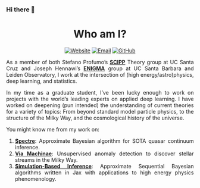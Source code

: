 ### Hi there 👋

<!--
**jtamanas/jtamanas** is a ✨ _special_ ✨ repository because its `README.md` (this file) appears on your GitHub profile.

Here are some ideas to get you started:

- 🔭 I’m currently working on ...
- 🌱 I’m currently learning ...
- 👯 I’m looking to collaborate on ...
- 🤔 I’m looking for help with ...
- 💬 Ask me about ...
- 📫 How to reach me: ...
- 😄 Pronouns: ...
- ⚡ Fun fact: ...
-->
<div align="center">

# Who am I?

[![Website][website-badge]][website]
[![Email][email-badge]][email]
[![GitHub][github-badge]][github]

</div>

<div align="justify">


As a member of both Stefano Profumo’s [**SCIPP**][SCIPP] Theory group at UC Santa Cruz and Joseph Hennawi’s [**ENIGMA**][ENIGMA] group at UC Santa Barbara and Leiden Observatory, I work at the intersection of (high energy/astro)physics, deep learning, and statistics.

In my time as a graduate student, I’ve been lucky enough to work on projects with the world’s leading experts on applied deep learning. I have worked on deepening (pun intended) the understanding of current theories for a variety of topics: From beyond standard model particle physics, to the structure of the Milky Way, and the cosmological history of the universe.

  
You might know me from my work on:
  
1. [**Spectre**][Spectre]: Approximate Bayesian algorithm for SOTA quasar continuum inference.
2. [**Via Machinae**][VM]: Unsupervised anomaly detection to discover stellar streams in the Milky Way.
3. [**Simulation-Based Inference**][SBI]: Approximate Sequential Bayesian algorithms written in Jax with applications to high energy physics phenomenology.


</div>

[website]: https://jtamanas.github.io
[email]: mailto:jtamanas@gmail.com
[github]: https://github.com/jtamanas

[SCIPP]: https://scipp.science.ucsc.edu/
[ENIGMA]: http://enigma.physics.ucsb.edu/

[Spectre]: https://github.com/davidreiman/spectre/
[VM]: https://arxiv.org/abs/2104.12789
[SBI]: https://github.com/jtamanas/LBI

[email-badge]: https://img.shields.io/badge/Email-black?style=for-the-badge&logo=gmail
[github-badge]: https://img.shields.io/badge/GitHub-black?style=for-the-badge&logo=github
[website-badge]: https://img.shields.io/badge/Website-black?style=for-the-badge&logo=HTML5
